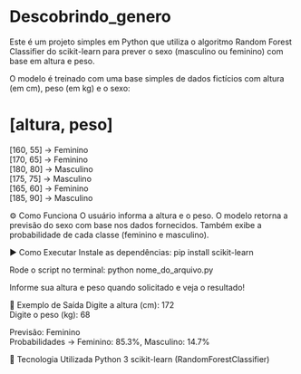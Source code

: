 # Descobrindo_genero

Este é um projeto simples em Python que utiliza o algoritmo Random Forest Classifier do scikit-learn para prever o sexo (masculino ou feminino) com base em altura e peso.


O modelo é treinado com uma base simples de dados fictícios com altura (em cm), peso (em kg) e o sexo:

# [altura, peso]
[160, 55] → Feminino  
[170, 65] → Feminino  
[180, 80] → Masculino  
[175, 75] → Masculino  
[165, 60] → Feminino  
[185, 90] → Masculino  


⚙️ Como Funciona
O usuário informa a altura e o peso.
O modelo retorna a previsão do sexo com base nos dados fornecidos.
Também exibe a probabilidade de cada classe (feminino e masculino).


▶️ Como Executar
Instale as dependências:
pip install scikit-learn



Rode o script no terminal:
python nome_do_arquivo.py

Informe sua altura e peso quando solicitado e veja o resultado!

📌 Exemplo de Saída
Digite a altura (cm): 172  
Digite o peso (kg): 68  

Previsão: Feminino  
Probabilidades → Feminino: 85.3%, Masculino: 14.7%


🧠 Tecnologia Utilizada
Python 3
scikit-learn (RandomForestClassifier)
